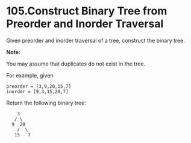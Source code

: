 # 105.Construct Binary Tree from Preorder and Inorder Traversal
Given preorder and inorder traversal of a tree, construct the binary tree.

**Note:**

You may assume that duplicates do not exist in the tree.

For example, given

    preorder = [3,9,20,15,7]
    inorder = [9,3,15,20,7]

Return the following binary tree:

        3
       / \
      9  20
        /  \
       15   7
